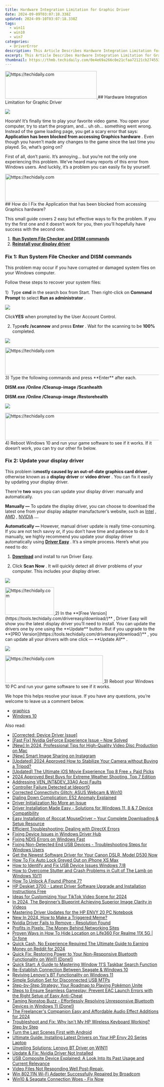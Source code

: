 ```yaml
---
title: Hardware Integration Limitation for Graphic Driver
date: 2024-09-09T03:07:18.338Z
updated: 2024-09-10T03:07:18.338Z
tags:
  - win11
  - win10
  - win7
categories:
  - DriverError
description: This Article Describes Hardware Integration Limitation for Graphic Driver
excerpt: This Article Describes Hardware Integration Limitation for Graphic Driver
thumbnail: https://thmb.techidaily.com/0e4e69a266c0e21cfaa72121cb274553aaa959ab8154e71b42e7a2317f1338de.png
---
```


<!-- affiliate ads begin -->
<a href="https://aligracehair.sjv.io/c/5597632/2135369/19272" target="_top" id="2135369">
  <img src="//a.impactradius-go.com/display-ad/19272-2135369" border="0" alt="https://techidaily.com" width="300" height="90"/>
</a>
<img height="0" width="0" src="https://aligracehair.sjv.io/i/5597632/2135369/19272" style="position:absolute;visibility:hidden;" border="0" />
<!-- affiliate ads end -->
## Hardware Integration Limitation for Graphic Driver

![](https://images.drivereasy.com/wp-content/uploads/2017/03/Snap4.jpg)

 Hoorah! It’s finally time to play your favorite video game. You open your computer, try to start the program, and… uh oh… something went wrong. Instead of the game loading page, you get a scary error that says: **Application has been blocked from accessing Graphics hardware**  . Even though you haven’t made any changes to the game since the last time you played. So, what’s going on?

 First of all, don’t panic. It’s annoying… but you’re not the only one experiencing this problem. We’ve heard many reports of this error from Windows users. And luckily, it’s a problem you can easily fix by yourself.

<!-- affiliate ads begin -->
<a href="https://appsumo.8odi.net/c/5597632/2129738/7443" target="_top" id="2129738">
  <img src="//a.impactradius-go.com/display-ad/7443-2129738" border="0" alt="https://techidaily.com" width="728" height="90"/>
</a>
<img height="0" width="0" src="https://appsumo.8odi.net/i/5597632/2129738/7443" style="position:absolute;visibility:hidden;" border="0" />
<!-- affiliate ads end -->
## How do I Fix the Application that has been blocked from accessing Graphics hardware?

 This small guide covers 2 easy but effective ways to fix the problem.  If you try the first one and it doesn’t work for you, then you’ll hopefully have success with the second one.

1. [**Run System File Checker and DISM commands**](https://bluetties.sjv.io/lxv4pm)
2. [**Reinstall your display driver**](https://coinrule.sjv.io/rqzonv)

### Fix 1: Run System File Checker and DISM commands

 This problem may occur if you have corrupted or damaged system files on your Windows computer.

Follow these steps to recover your system files:

 1）Type **cmd**  in the search box from Start. Then right-click on **Command Prompt**  to select **Run as administrator** .

![](https://images.drivereasy.com/wp-content/uploads/2017/09/img_59b7aea748d7a.png)

 Click**YES** when prompted by the User Account Control.

 2) Type**sfc /scannow**  and press **Enter** . Wait for the scanning to be **100%**  completed.

![](https://images.drivereasy.com/wp-content/uploads/2017/09/img_59b7af1a7f21e.png)

<!-- affiliate ads begin -->
<a href="https://appsumo.8odi.net/c/5597632/2137395/7443" target="_top" id="2137395">
  <img src="//a.impactradius-go.com/display-ad/7443-2137395" border="0" alt="https://techidaily.com" width="728" height="90"/>
</a>
<img height="0" width="0" src="https://appsumo.8odi.net/i/5597632/2137395/7443" style="position:absolute;visibility:hidden;" border="0" />
<!-- affiliate ads end -->
 3) Type the following commands and press **Enter**  after each.

**DISM.exe /Online /Cleanup-image /Scanhealth**
  
**DISM.exe /Online /Cleanup-image /Restorehealth**

![](https://images.drivereasy.com/wp-content/uploads/2017/03/4-15.png)

<!-- affiliate ads begin -->
<a href="https://appsumo.8odi.net/c/5597632/2123726/7443" target="_top" id="2123726">
  <img src="//a.impactradius-go.com/display-ad/7443-2123726" border="0" alt="https://techidaily.com" width="600" height="90"/>
</a>
<img height="0" width="0" src="https://appsumo.8odi.net/i/5597632/2123726/7443" style="position:absolute;visibility:hidden;" border="0" />
<!-- affiliate ads end -->
 4) Reboot Windows 10 and run your game software to see if it works. If it doesn’t work, you can try our other fix below.

### Fix 2: Update your display driver

 This problem is**mostly caused by an out-of-date graphics card driver** , otherwise known as a **display driver** or **video driver** . You can fix it easily by updating your display driver.

 There’re **two**  ways you can update your display driver: manually and automatically.

**Manually —**  To update the display driver, you can choose to download the latest one from your display adapter manufacturer’s website, such as [Intel](https://downloadcenter.intel.com/) , [AMD](http://support.amd.com/en-us/download) , [NVIDIA](http://www.nvidia.com/Download/index.aspx) **…**

**Automatically —** However, manual driver update is really time-consuming. If you are not tech savvy or, if you don’t have time and patience to do it manually, we highly recommend you update your display driver automatically using **[Driver Easy](https://tools.techidaily.com/drivereasy/download/)**  .  It’s a simple process. Here’s what you need to do:

 1) **[Download](https://tools.techidaily.com/drivereasy/download/)**  and install to run Driver Easy.

 2) Click **Scan Now** . It will quickly detect all driver problems of your computer. This includes your display driver.

![](https://images.drivereasy.com/wp-content/uploads/2018/01/img_5a509eed56b24.jpg)

<!-- affiliate ads begin -->
<a href="https://aligracehair.sjv.io/c/5597632/2135366/19272" target="_top" id="2135366">
  <img src="//a.impactradius-go.com/display-ad/19272-2135366" border="0" alt="https://techidaily.com" width="160" height="90"/>
</a>
<img height="0" width="0" src="https://aligracehair.sjv.io/i/5597632/2135366/19272" style="position:absolute;visibility:hidden;" border="0" />
<!-- affiliate ads end -->
 2) In the **[Free Version](https://tools.techidaily.com/drivereasy/download/)**  , Driver Easy will show you the latest display driver you’ll need to install. You can update the drivers one by one using the **Update**  button. But if you upgrade to the **[PRO Version](https://tools.techidaily.com/drivereasy/download/)**  , you can update all your drivers with one click — **Update All** .

![](https://images.drivereasy.com/wp-content/uploads/2018/01/img_5a509f1432541.jpg)

<!-- affiliate ads begin -->
<a href="https://wigfever.sjv.io/c/5597632/2014853/22899" target="_top" id="2014853">
  <img src="//a.impactradius-go.com/display-ad/22899-2014853" border="0" alt="https://techidaily.com" width="320" height="90"/>
</a>
<img height="0" width="0" src="https://wigfever.sjv.io/i/5597632/2014853/22899" style="position:absolute;visibility:hidden;" border="0" />
<!-- affiliate ads end -->
 3) Reboot your Windows 10 PC and run your game software to see if it works.

 We hope this helps resolve your issue. If you have any questions, you’re welcome to leave us a comment below.

* [graphics](https://tools.techidaily.com/drivereasy/download/)
* [Windows 10](https://tools.techidaily.com/drivereasy/download/)

<ins class="adsbygoogle"
     style="display:block"
     data-ad-format="autorelaxed"
     data-ad-client="ca-pub-7571918770474297"
     data-ad-slot="1223367746"></ins>



<ins class="adsbygoogle"
     style="display:block"
     data-ad-client="ca-pub-7571918770474297"
     data-ad-slot="8358498916"
     data-ad-format="auto"
     data-full-width-responsive="true"></ins>



<span class="atpl-alsoreadstyle">Also read:</span>
<div><ul>
<li><a href="https://driver-error.techidaily.com/corrected-device-driver-issue/"><u>[Corrected: Device Driver Issue]</u></a></li>
<li><a href="https://driver-error.techidaily.com/fast-fix-nvidia-geforce-experience-issue-now-solved/"><u>[Fast Fix] Nvidia GeForce Experience Issue – Now Solved</u></a></li>
<li><a href="https://vp-tips.techidaily.com/new-in-2024-professional-tips-for-high-quality-video-disc-production-on-mac/"><u>[New] In 2024, Professional Tips for High-Quality Video Disc Production on Mac</u></a></li>
<li><a href="https://fox-cloud.techidaily.com/new-smart-image-sharing-on-instagram/"><u>[New] Smart Image Sharing on Instagram</u></a></li>
<li><a href="https://eaxpv-info.techidaily.com/updated-2024-approved-how-to-stabilize-your-camera-without-buying-a-tripod/"><u>[Updated] 2024 Approved How to Stabilize Your Camera without Buying a Tripod?</u></a></li>
<li><a href="https://fox-cloud.techidaily.com/updated-the-ultimate-ios-movie-experience-top-8-free-plus-paid-picks/"><u>[Updated] The Ultimate iOS Movie Experience Top 8 Free + Paid Picks</u></a></li>
<li><a href="https://fox-blue.techidaily.com/2024-approved-best-buys-for-extreme-weather-shooting-top-7-edition/"><u>2024 Approved Best Buys for Extreme Weather Shooting, Top 7 Edition</u></a></li>
<li><a href="https://driver-error.techidaily.com/addressing-venintanddev33a0-acpi-faults/"><u>Addressing VEN_INT&DEV_33A0 Acpi Faults</u></a></li>
<li><a href="https://driver-error.techidaily.com/controller-failure-detected-at-ideport0/"><u>Controller Failure Detected at Ideport0</u></a></li>
<li><a href="https://driver-error.techidaily.com/corrected-connectivity-glitch-asus-webcam-and-win10/"><u>Corrected Connectivity Glitch: ASUS Webcam & Win10</u></a></li>
<li><a href="https://driver-error.techidaily.com/dialing-down-complication-e52-anomaly-explained/"><u>Dialing Down Complication: E52 Anomaly Explained</u></a></li>
<li><a href="https://driver-error.techidaily.com/driver-initialization-no-more-an-issue/"><u>Driver Initialization No More an Issue</u></a></li>
<li><a href="https://driver-error.techidaily.com/driver-installation-made-easy-solutions-for-windows-11-8-and-7-device-compatibility/"><u>Driver Installation Made Easy - Solutions for Windows 11, 8 & 7 Device Compatibility</u></a></li>
<li><a href="https://driver-download.techidaily.com/easy-installation-of-roccat-mousedriver-your-complete-downloading-and-setup-resource/"><u>Easy Installation of Roccat MouseDriver – Your Complete Downloading & Setup Resource</u></a></li>
<li><a href="https://driver-error.techidaily.com/efficient-troubleshooting-dealing-with-directx-errors/"><u>Efficient Troubleshooting: Dealing with DirectX Errors</u></a></li>
<li><a href="https://driver-error.techidaily.com/fixing-device-issues-in-windows-driver-hub/"><u>Fixing Device Issues in Windows Driver Hub</u></a></li>
<li><a href="https://driver-error.techidaily.com/fixing-ndis-errors-on-windows-fast/"><u>Fixing NDIS Errors on Windows Fast</u></a></li>
<li><a href="https://driver-error.techidaily.com/fixing-non-detected-end-usb-devices-troubleshooting-steps-for-windows-users/"><u>Fixing Non-Detected End USB Devices - Troubleshooting Steps for Windows Users</u></a></li>
<li><a href="https://driver-download.techidaily.com/1722972526744-get-the-newest-software-driver-for-your-canon-dslr-model-d530-now/"><u>Get the Newest Software Driver for Your Canon DSLR, Model D530 Now</u></a></li>
<li><a href="https://ios-unlock.techidaily.com/how-to-fix-auto-lock-greyed-out-on-iphone-xs-max-by-drfone-ios/"><u>How To Fix Auto Lock Greyed Out on iPhone XS Max</u></a></li>
<li><a href="https://driver-error.techidaily.com/how-to-identify-and-fix-usb-device-issues-windows-78/"><u>How to Identify and Fix USB Device Issues Windows 7/8</u></a></li>
<li><a href="https://program-issues.techidaily.com/how-to-overcome-stutter-and-crash-problems-in-cult-of-the-lamb-on-windows-1011/"><u>How to Overcome Stutter and Crash Problems in Cult of The Lamb on Windows 10/11</u></a></li>
<li><a href="https://ios-unlock.techidaily.com/how-to-unlock-a-found-iphone-7-by-drfone-ios/"><u>How To Unlock A Found iPhone 7?</u></a></li>
<li><a href="https://hardware-updates.techidaily.com/hp-deskjet-3700-latest-driver-software-upgrade-and-installation-instructions-free/"><u>HP Deskjet 3700 - Latest Driver Software Upgrade and Installation Instructions Free</u></a></li>
<li><a href="https://some-knowledge.techidaily.com/ideas-for-customizing-your-tiktok-video-scene-for-2024/"><u>Ideas for Customizing Your TikTok Video Scene for 2024</u></a></li>
<li><a href="https://some-skills.techidaily.com/in-2024-the-beginners-blueprint-achieving-superior-image-clarity-in-videos/"><u>In 2024, The Beginner’s Blueprint Achieving Superior Image Clarity in Videos</u></a></li>
<li><a href="https://driver-error.techidaily.com/mastering-driver-updates-for-the-hp-envy-20-pc-notebook/"><u>Mastering Driver Updates for the HP ENVY 20 PC Notebook</u></a></li>
<li><a href="https://meme-emoji.techidaily.com/new-in-2024-how-to-make-a-triggered-meme/"><u>New In 2024, How to Make a Triggered Meme?</u></a></li>
<li><a href="https://driver-error.techidaily.com/nvidia-driver-fails-to-remove-resolution-found/"><u>Nvidia Driver Fails to Remove - Resolution Found</u></a></li>
<li><a href="https://facebook.techidaily.com/profits-in-pixels-the-money-behind-networking-sites/"><u>Profits in Pixels: The Money Behind Networking Sites</u></a></li>
<li><a href="https://location-social.techidaily.com/proven-ways-in-how-to-hide-location-on-life360-for-realme-11x-5g-drfone-by-drfone-virtual-android/"><u>Proven Ways in How To Hide Location on Life360 For Realme 11X 5G | Dr.fone</u></a></li>
<li><a href="https://extra-guidance.techidaily.com/quick-cash-no-experience-required-the-ultimate-guide-to-earning-money-on-reddit-for-2024/"><u>Quick Cash, No Experience Required The Ultimate Guide to Earning Money on Reddit for 2024</u></a></li>
<li><a href="https://driver-error.techidaily.com/quick-fix-restoring-power-to-your-non-responsive-bluetooth-functionality-on-win11-done/"><u>Quick Fix: Restoring Power to Your Non-Responsive Bluetooth Functionality on Win11 (Done!)</u></a></li>
<li><a href="https://win11.techidaily.com/quick-start-a-guide-to-mastering-window-11s-taskbar-search-function/"><u>Quick Start: A Guide to Mastering Window 11’S Taskbar Search Function</u></a></li>
<li><a href="https://driver-error.techidaily.com/re-establish-connection-between-seagate-and-windows-10/"><u>Re-Establish Connection Between Seagate & Windows 10</u></a></li>
<li><a href="https://driver-error.techidaily.com/reviving-lenovos-bt-functionality-on-windows-11/"><u>Reviving Lenovo's BT Functionality on Windows 11</u></a></li>
<li><a href="https://driver-error.techidaily.com/simple-solution-set-for-disconnected-usb-mtps/"><u>Simple Solution Set for Disconnected USB MTPs</u></a></li>
<li><a href="https://technical-tips.techidaily.com/step-by-step-strategy-your-roadmap-to-playing-pokemon-unite/"><u>Step-by-Step Strategy: Your Roadmap to Playing Pokémon Unite</u></a></li>
<li><a href="https://program-issues.techidaily.com/steps-to-ensure-seamless-gameplay-prevent-eac-launch-errors-with-the-right-setup-of-easy-anti-cheat/"><u>Steps to Ensure Seamless Gameplay: Prevent EAC Launch Errors with the Right Setup of Easy Anti-Cheat</u></a></li>
<li><a href="https://driver-error.techidaily.com/taming-nonstop-buzz-effortlessly-resolving-unresponsive-bluetooth-devices-in-windows-11-done/"><u>Taming Nonstop Buzz - Effortlessly Resolving Unresponsive Bluetooth Devices in Windows 11 (Done!)</u></a></li>
<li><a href="https://some-skills.techidaily.com/the-freelancers-companion-easy-and-affordable-audio-effect-additions-for-2024/"><u>The Freelancer's Companion Easy and Affordable Audio Effect Additions for 2024</u></a></li>
<li><a href="https://driver-error.techidaily.com/troubleshoot-and-fix-why-isnt-my-hp-wireless-keyboard-working-step-by-step/"><u>Troubleshoot and Fix: Why Isn't My HP Wireless Keyboard Working? Step by Step</u></a></li>
<li><a href="https://fox-glue.techidaily.com/turn-the-last-scenes-first-with-android/"><u>Turn the Last Scenes First with Android</u></a></li>
<li><a href="https://driver-error.techidaily.com/ultimate-guide-installing-latest-drivers-on-your-hp-envy-20-series-laptop/"><u>Ultimate Guide: Installing Latest Drivers on Your HP Envy 20 Series Laptop</u></a></li>
<li><a href="https://driver-error.techidaily.com/unveiling-solutions-lenovo-bt-driver-on-win11/"><u>Unveiling Solutions: Lenovo BT Driver on WIN11</u></a></li>
<li><a href="https://driver-error.techidaily.com/update-and-fix-nvidia-driver-not-installed/"><u>Update & Fix: Nvidia Driver Not Installed</u></a></li>
<li><a href="https://driver-error.techidaily.com/usb-composite-device-explained-a-look-into-its-past-usage-and-current-relevance/"><u>USB Composite Device Explained: A Look Into Its Past Usage and Current Relevance</u></a></li>
<li><a href="https://data-wizards.techidaily.com/video-files-not-responding-well-post-repair/"><u>Video Files Not Responding Well Post-Repair.</u></a></li>
<li><a href="https://driver-error.techidaily.com/win-80211n-wi-fi-adapter-successfully-repaired-by-broadcom/"><u>Win 802.11N Wi-Fi Adapter Successfully Repaired by Broadcom</u></a></li>
<li><a href="https://driver-error.techidaily.com/win10-and-seagate-connection-woes-fix-now/"><u>Win10 & Seagate Connection Woes - Fix Now</u></a></li>
</ul></div>
